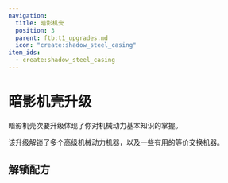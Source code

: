 ```yaml
---
navigation:
  title: 暗影机壳
  position: 3
  parent: ftb:t1_upgrades.md
  icon: "create:shadow_steel_casing"
item_ids:
  - create:shadow_steel_casing
---
```

# 暗影机壳升级

<ItemImage id="create:shadow_steel_casing" scale="3" />

<Color id="green">暗影机壳</Color>次要升级体现了你对<Color id="gold">机械动力</Color>基本知识的掌握。

该升级解锁了多个高级<Color id="gold">机械动力</Color>机器，以及一些有用的<Color id="gold">等价交换</Color>机器。

## 解锁配方

<ItemGrid>
  <ItemIcon id="createaddition:electric_motor" />
  <ItemIcon id="create:mechanical_bearing" />
  <ItemIcon id="create:item_vault" />
  <ItemIcon id="projecte:condenser_mk2" />
  <ItemIcon id="projecte:relay_mk3" />
</ItemGrid>
